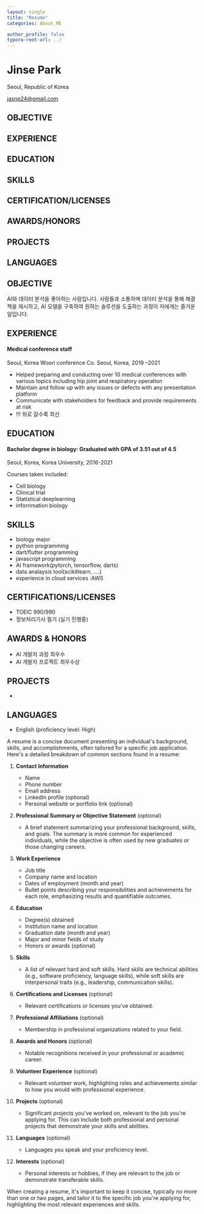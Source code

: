 ```yaml
---
layout: single
title: "Resume"
categories: About_ME

author_profile: false
typora-root-url: ../
---
```



# Jinse Park

Seoul, Republic of Korea

jasnp24@gmail.com 

## OBJECTIVE

## EXPERIENCE

## EDUCATION

## SKILLS

## CERTIFICATION/LICENSES

## AWARDS/HONORS

## PROJECTS

## LANGUAGES









## OBJECTIVE

AI와 데이터 분석을 좋아하는 사람입니다. 사람들과 소통하며 데이터 분석을 통해 해결책을 제시하고, AI 모델을 구축하여 원하는 솔루션을 도출하는 과정이 저에게는 즐거운 일입니다.

## EXPERIENCE

#### **Medical conference staff**                        

Seoul, Korea Woori conference Co. Seoul, Korea, 2019 –2021

- Helped preparing and conducting over 10 medical conferences with various topics including hip joint and respiratory operation
- Maintain and follow up with any issues or defects with any presentation platform 
- Communicate with stakeholders for feedback and provide requirements at risk
- !!! 위로 갈수록 최신

## EDUCATION

#### **Bachelor degree** in biology: Graduated with GPA of 3.51 out of 4.5	

Seoul, Korea, Korea University, 2016-2021

Courses taken included:

* Cell biology
* Clinical trial
* Statistical deeplearning
* infornmation biology

## SKILLS

* biology major
* python programming
* dart/flutter programming
* javascript programming
* AI framework(pytorch, tensorflow, darts)
* data analaysis tool(scikitlearn, ....)
* experience in cloud services :AWS

## CERTIFICATIONS/LICENSES

* TOEIC 990/990
* 정보처리기사 필기 (실기 진행중)

## AWARDS & HONORS

* AI 개발자 과정 최우수
* AI 개발자 프로젝트 최우수상

## PROJECTS

* 

## LANGUAGES

* English (proficiency level: High)



A resume is a concise document presenting an individual's background, skills, and accomplishments, often tailored for a specific job application. Here's a detailed breakdown of common sections found in a resume:

1. **Contact Information**
   - Name
   - Phone number
   - Email address
   - LinkedIn profile (optional)
   - Personal website or portfolio link (optional)

2. **Professional Summary or Objective Statement** (optional)
   - A brief statement summarizing your professional background, skills, and goals. The summary is more common for experienced individuals, while the objective is often used by new graduates or those changing careers.

3. **Work Experience**
   - Job title
   - Company name and location
   - Dates of employment (month and year)
   - Bullet points describing your responsibilities and achievements for each role, emphasizing results and quantifiable outcomes.

4. **Education**
   - Degree(s) obtained
   - Institution name and location
   - Graduation date (month and year)
   - Major and minor fields of study
   - Honors or awards (optional)

5. **Skills**
   - A list of relevant hard and soft skills. Hard skills are technical abilities (e.g., software proficiency, language skills), while soft skills are interpersonal traits (e.g., leadership, communication skills).

6. **Certifications and Licenses** (optional)
   - Relevant certifications or licenses you've obtained.

7. **Professional Affiliations** (optional)
   - Membership in professional organizations related to your field.

8. **Awards and Honors** (optional)
   - Notable recognitions received in your professional or academic career.

9. **Volunteer Experience** (optional)
   - Relevant volunteer work, highlighting roles and achievements similar to how you would with professional experience.

10. **Projects** (optional)
    - Significant projects you've worked on, relevant to the job you're applying for. This can include both professional and personal projects that demonstrate your skills and abilities.

11. **Languages** (optional)
    - Languages you speak and your proficiency level.

12. **Interests** (optional)
    - Personal interests or hobbies, if they are relevant to the job or demonstrate transferable skills.

When creating a resume, it's important to keep it concise, typically no more than one or two pages, and tailor it to the specific job you're applying for, highlighting the most relevant experiences and skills. 

